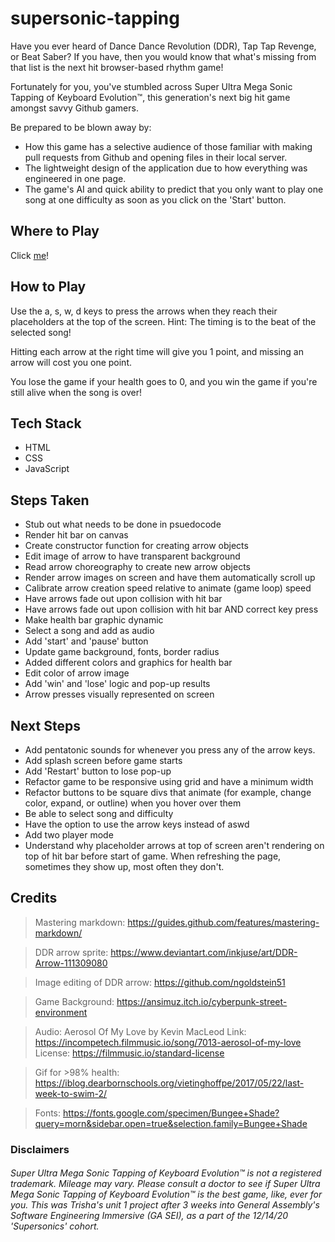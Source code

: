 # supersonic-tapping
Have you ever heard of Dance Dance Revolution (DDR), Tap Tap Revenge, or Beat Saber? If you have, then you would know that what's missing from that list is the next hit browser-based rhythm game! 

Fortunately for you, you've stumbled across Super Ultra Mega Sonic Tapping of Keyboard Evolution™, this generation's next big hit game amongst savvy Github gamers. 

Be prepared to be blown away by:
- How this game has a selective audience of those familiar with making pull requests from Github and opening files in their local server. 
- The lightweight design of the application due to how everything was engineered in one page. 
- The game's AI and quick ability to predict that you only want to play one song at one difficulty as soon as you click on the 'Start' button.

## Where to Play
Click [me](https://patricia-pan.github.io/supersonic-tapping/)!

## How to Play 
Use the a, s, w, d keys to press the arrows when they reach their placeholders at the top of the screen. Hint: The timing is to the beat of the selected song!

 Hitting each arrow at the right time will give you 1 point, and missing an arrow will cost you one point. 

 You lose the game if your health goes to 0, and you win the game if you're still alive when the song is over!

## Tech Stack
* HTML
* CSS
* JavaScript

## Steps Taken
* Stub out what needs to be done in psuedocode
* Render hit bar on canvas
* Create constructor function for creating arrow objects
* Edit image of arrow to have transparent background
* Read arrow choreography to create new arrow objects
* Render arrow images on screen and have them automatically scroll up
* Calibrate arrow creation speed relative to animate (game loop) speed
* Have arrows fade out upon collision with hit bar
* Have arrows fade out upon collision with hit bar AND correct key press
* Make health bar graphic dynamic 
* Select a song and add as audio
* Add 'start' and 'pause' button
* Update game background, fonts, border radius
* Added different colors and graphics for health bar
* Edit color of arrow image 
* Add 'win' and 'lose' logic and pop-up results
* Arrow presses visually represented on screen 

## Next Steps
* Add pentatonic sounds for whenever you press any of the arrow keys.
* Add splash screen before game starts
* Add 'Restart' button to lose pop-up
* Refactor game to be responsive using grid and have a minimum width
* Refactor buttons to be square divs that animate (for example, change color, expand, or outline) when you hover over them
* Be able to select song and difficulty
* Have the option to use the arrow keys instead of aswd
* Add two player mode 
* Understand why placeholder arrows at top of screen aren't rendering on top of hit bar before start of game. When refreshing the page, sometimes they show up, most often they don't.

## Credits
>Mastering markdown: https://guides.github.com/features/mastering-markdown/

>DDR arrow sprite: https://www.deviantart.com/inkjuse/art/DDR-Arrow-111309080

>Image editing of DDR arrow: https://github.com/ngoldstein51

>Game Background: https://ansimuz.itch.io/cyberpunk-street-environment

>Audio: Aerosol Of My Love by Kevin MacLeod
>Link: https://incompetech.filmmusic.io/song/7013-aerosol-of-my-love
>License: https://filmmusic.io/standard-license

>Gif for >98% health: https://iblog.dearbornschools.org/vietinghoffpe/2017/05/22/last-week-to-swim-2/

>Fonts: https://fonts.google.com/specimen/Bungee+Shade?query=morn&sidebar.open=true&selection.family=Bungee+Shade

### Disclaimers
###### Super Ultra Mega Sonic Tapping of Keyboard Evolution™ is not a registered trademark. Mileage may vary. Please consult a doctor to see if Super Ultra Mega Sonic Tapping of Keyboard Evolution™ is the best game, like, ever for you. This was Trisha's unit 1 project after 3 weeks into General Assembly's Software Engineering Immersive (GA SEI), as a part of the 12/14/20 'Supersonics' cohort.
